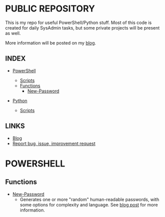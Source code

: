 # PUBLIC REPOSITORY

This is my repo for useful PowerShell/Python stuff. 
Most of this code is created for daily SysAdmin tasks, but some private projects will be present as well.

More information will be posted on my [blog](https://tech-tom.com).

## INDEX

- [PowerShell](https://github.com/tomskovich/Public#powershell)
    - [Scripts](https://github.com/tomskovich/Public#powershellscripts)
    - [Functions](https://github.com/tomskovich/Public#powershellfunctions)
        - [New-Password](https://github.com/tomskovich/Public/blob/main/PowerShell/Functions/New-Password.ps1)

- [Python](https://github.com/tomskovich/Public#python)
    - [Scripts](https://github.com/tomskovich/Public#pythonscripts)

## LINKS

- [Blog](https://tech-tom.com)
- [Report bug, issue, improvement request](https://github.com/tomskovich/Public/tree/main/PowerShell/issues/new/choose)

# POWERSHELL

## Functions

- [New-Password](https://github.com/tomskovich/Public/tree/main/PowerShell/blob/main/Functions/New-Password.ps1) 
    - Generates one or more "random" human-readable passwords, with some options for complexity and language. See [blog post](https://tech-tom.com/posts/powershell-password-generator/) for more information.
